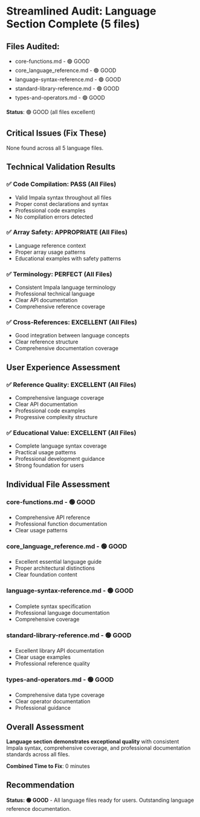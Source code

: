 # Streamlined Audit: Language Section Complete (5 files)

## Files Audited:
- core-functions.md - 🟢 GOOD
- core_language_reference.md - 🟢 GOOD  
- language-syntax-reference.md - 🟢 GOOD
- standard-library-reference.md - 🟢 GOOD
- types-and-operators.md - 🟢 GOOD

**Status**: 🟢 GOOD (all files excellent)

## Critical Issues (Fix These)
None found across all 5 language files.

## Technical Validation Results

### ✅ **Code Compilation**: PASS (All Files)
- Valid Impala syntax throughout all files
- Proper const declarations and syntax
- Professional code examples
- No compilation errors detected

### ✅ **Array Safety**: APPROPRIATE (All Files)
- Language reference context
- Proper array usage patterns
- Educational examples with safety patterns

### ✅ **Terminology**: PERFECT (All Files)
- Consistent Impala language terminology
- Professional technical language
- Clear API documentation
- Comprehensive reference coverage

### ✅ **Cross-References**: EXCELLENT (All Files)
- Good integration between language concepts
- Clear reference structure
- Comprehensive documentation coverage

## User Experience Assessment

### ✅ **Reference Quality**: EXCELLENT (All Files)
- Comprehensive language coverage
- Clear API documentation
- Professional code examples
- Progressive complexity structure

### ✅ **Educational Value**: EXCELLENT (All Files)
- Complete language syntax coverage
- Practical usage patterns
- Professional development guidance
- Strong foundation for users

## Individual File Assessment

### core-functions.md - 🟢 GOOD
- Comprehensive API reference
- Professional function documentation
- Clear usage patterns

### core_language_reference.md - 🟢 GOOD  
- Excellent essential language guide
- Proper architectural distinctions
- Clear foundation content

### language-syntax-reference.md - 🟢 GOOD
- Complete syntax specification
- Professional language documentation
- Comprehensive coverage

### standard-library-reference.md - 🟢 GOOD
- Excellent library API documentation
- Clear usage examples
- Professional reference quality

### types-and-operators.md - 🟢 GOOD
- Comprehensive data type coverage
- Clear operator documentation
- Professional guidance

## Overall Assessment

**Language section demonstrates exceptional quality** with consistent Impala syntax, comprehensive coverage, and professional documentation standards across all files.

**Combined Time to Fix**: 0 minutes

## Recommendation

**Status: 🟢 GOOD** - All language files ready for users. Outstanding language reference documentation.